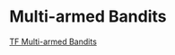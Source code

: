 # Multi-armed Bandits

[TF Multi-armed Bandits](https://www.tensorflow.org/agents/tutorials/intro_bandit)